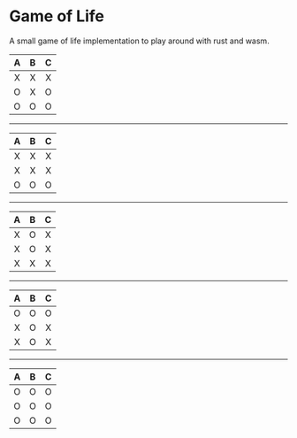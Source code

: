# Game of Life

A small game of life implementation to play around with rust and wasm.

|  A  |  B  |  C  |
| :-: | :-: | :-: |
|  X  |  X  |  X  |
|  O  |  X  |  O  |
|  O  |  O  |  O  |

---

|  A  |  B  |  C  |
| :-: | :-: | :-: |
|  X  |  X  |  X  |
|  X  |  X  |  X  |
|  O  |  O  |  O  |

---

|  A  |  B  |  C  |
| :-: | :-: | :-: |
|  X  |  O  |  X  |
|  X  |  O  |  X  |
|  X  |  X  |  X  |

---

|  A  |  B  |  C  |
| :-: | :-: | :-: |
|  O  |  O  |  O  |
|  X  |  O  |  X  |
|  X  |  O  |  X  |

---

|  A  |  B  |  C  |
| :-: | :-: | :-: |
|  O  |  O  |  O  |
|  O  |  O  |  O  |
|  O  |  O  |  O  |
